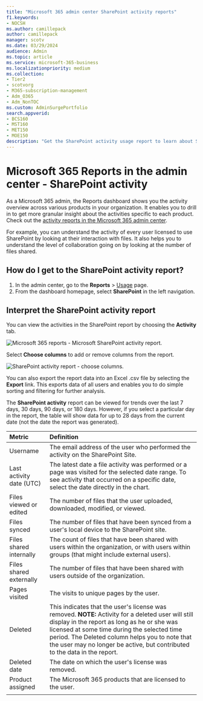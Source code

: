 ```yaml
---
title: "Microsoft 365 admin center SharePoint activity reports"
f1.keywords:
- NOCSH
ms.author: camillepack
author: camillepack
manager: scotv
ms.date: 03/29/2024
audience: Admin
ms.topic: article
ms.service: microsoft-365-business
ms.localizationpriority: medium
ms.collection: 
- Tier2
- scotvorg
- M365-subscription-management
- Adm_O365
- Adm_NonTOC
ms.custom: AdminSurgePortfolio
search.appverid:
- BCS160
- MST160
- MET150
- MOE150
description: "Get the SharePoint activity usage report to learn about SharePoint licensed user file interactions, the number of files shared, and storage utilization."
---
```


# Microsoft 365 Reports in the admin center - SharePoint activity

As a Microsoft 365 admin, the Reports dashboard shows you the activity overview across various products in your organization. It enables you to drill in to get more granular insight about the activities specific to each product. Check out the [activity reports in the Microsoft 365 admin center](activity-reports.md).
  
For example, you can understand the activity of every user licensed to use SharePoint by looking at their interaction with files. It also helps you to understand the level of collaboration going on by looking at the number of files shared.
  
## How do I get to the SharePoint activity report?

1. In the admin center, go to the **Reports** \> <a href="https://go.microsoft.com/fwlink/p/?linkid=2074756" target="_blank">Usage</a> page.
2. From the dashboard homepage, select **SharePoint** in the left navigation.
  
## Interpret the SharePoint activity report

You can view the activities in the SharePoint report by choosing the **Activity** tab.

![Microsoft 365 reports - Microsoft SharePoint activity report.](../../media/5a0a96f-0e4f-4fb9-8baa-3262275b3d1f.png)

Select **Choose columns** to add or remove columns from the report.

![SharePoint activity report - choose columns.](../../media/3c396cd1-9701-4712-8eaa-eb7bba702aa8.png)

You can also export the report data into an Excel .csv file by selecting the **Export** link. This exports data of all users and enables you to do simple sorting and filtering for further analysis.  

The **SharePoint activity** report can be viewed for trends over the last 7 days, 30 days, 90 days, or 180 days. However, if you select a particular day in the report, the table will show data for up to 28 days from the current date (not the date the report was generated).
  
|Metric|Definition|
|:-----|:-----|
|Username  |The email address of the user who performed the activity on the SharePoint Site. |
|Last activity date (UTC)  |The latest date a file activity was performed or a page was visited for the selected date range. To see activity that occurred on a specific date, select the date directly in the chart. |
|Files viewed or edited  |The number of files that the user uploaded, downloaded, modified, or viewed.  |
|Files synced   |The number of files that have been synced from a user's local device to the SharePoint site. |
|Files shared internally  | The count of files that have been shared with users within the organization, or with users within groups (that might include external users). |
|Files shared externally  |The number of files that have been shared with users outside of the organization. |
|Pages visited  |The visits to unique pages by the user. |
|Deleted  | This indicates that the user's license was removed.  **NOTE:** Activity for a deleted user will still display in the report as long as he or she was licensed at some time during the selected time period. The Deleted column helps you to note that the user may no longer be active, but contributed to the data in the report.  |
|Deleted date  |The date on which the user's license was removed. |
|Product assigned  |The Microsoft 365 products that are licensed to the user.|
|||
